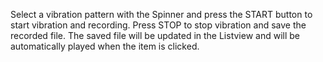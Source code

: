 Select a vibration pattern with the Spinner and press the START button to start vibration and recording.
Press STOP to stop vibration and save the recorded file.
The saved file will be updated in the Listview and will be automatically played when the item is clicked.
